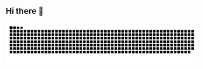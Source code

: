 ## Hi there 👋

<!--
**arunav999/arunav999** is a ✨ _special_ ✨ repository because its `README.md` (this file) appears on your GitHub profile.

Here are some ideas to get you started:

- 🔭 I’m currently working on ...
- 🌱 I’m currently learning ...
- 👯 I’m looking to collaborate on ...
- 🤔 I’m looking for help with ...
- 💬 Ask me about ...
- 📫 How to reach me: ...
- 😄 Pronouns: ...
- ⚡ Fun fact: ...
-->

<picture>
  <source media="(prefers-color-scheme: dark)" srcset="https://raw.githubusercontent.com/arunav999/arunav999/output/github-snake-dark.svg" />
  <source media="(prefers-color-scheme: light)" srcset="https://raw.githubusercontent.com/arunav999/arunav999/output/github-snake.svg" />
  <img alt="github-snake" src="https://raw.githubusercontent.com/arunav999/arunav999/output/github-snake.svg" />
</picture>
